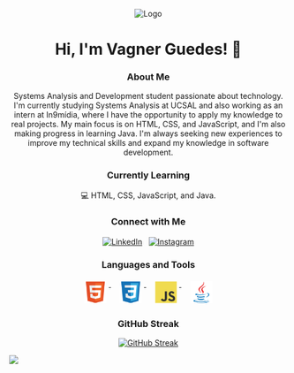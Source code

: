 
<p align="center">
  <img src="https://vagner-guedes.github.io/my-portfolio/html_finalprojimages/Logo3.gif" alt="Logo" width="200" height="200" />
</p>

<div class="section">
  <h1 align="center">Hi, I'm Vagner Guedes! 👋</h1>
</div>

<div class="section">
  <h3 align="center">About Me</h3>
  <p align="center">Systems Analysis and Development student passionate about technology. I'm currently studying Systems Analysis at UCSAL and also working as an intern at In9mídia, where I have the opportunity to apply my knowledge to real projects. My main focus is on HTML, CSS, and JavaScript, and I'm also making progress in learning Java. I'm always seeking new experiences to improve my technical skills and expand my knowledge in software development.</p>
</div>

<div class="section">
  <h3 align="center">Currently Learning</h3>
  <p align="center">💻 HTML, CSS, JavaScript, and Java.</p>
</div>

<div class="section">
  <h3 align="center">Connect with Me</h3>
  <p align="center">
    <a href="https://linkedin.com/in/https://www.linkedin.com/in/vagner-guedes/" target="_blank" rel="noopener noreferrer"><img align="center" src="https://raw.githubusercontent.com/rahuldkjain/github-profile-readme-generator/master/src/images/icons/Social/linked-in-alt.svg" alt="LinkedIn" height="40" width="40" /></a>&nbsp;&nbsp;
    <a href="https://instagram.com/guedes_ads" target="_blank" rel="noopener noreferrer"><img align="center" src="https://raw.githubusercontent.com/rahuldkjain/github-profile-readme-generator/master/src/images/icons/Social/instagram.svg" alt="Instagram" height="40" width="40" /></a>
  </p>
</div>

<div class="section">
  <h3 align="center">Languages and Tools</h3>
  <p align="center">
    <a href="https://www.w3.org/html/" target="_blank" rel="noopener noreferrer">
      <img src="https://raw.githubusercontent.com/devicons/devicon/master/icons/html5/html5-original.svg" alt="HTML5" height="40" width="40" style="vertical-align:top; margin:4px">
    </a>&nbsp;&nbsp;
    <a href="https://www.w3schools.com/css/" target="_blank" rel="noopener noreferrer">
      <img src="https://raw.githubusercontent.com/devicons/devicon/master/icons/css3/css3-original.svg" alt="CSS3" height="40" width="40" style="vertical-align:top; margin:4px">
    </a>&nbsp;&nbsp;
    <a href="https://www.javascript.com/" target="_blank" rel="noopener noreferrer">
      <img src="https://raw.githubusercontent.com/devicons/devicon/master/icons/javascript/javascript-original.svg" alt="JavaScript" height="40" width="40" style="vertical-align:top; margin:4px">
    </a>&nbsp;&nbsp;
    <a href="https://www.java.com" target="_blank" rel="noopener noreferrer">
      <img src="https://raw.githubusercontent.com/devicons/devicon/master/icons/java/java-original.svg" alt="Java" height="40" width="40" style="vertical-align:top; margin:4px">
    </a>
  </p>
</div>

<div class="section">
  <h3 align="center">GitHub Streak</h3>
  <p align="center">
    <a href="http://github-readme-streak-stats.herokuapp.com/?user=Vagner-Guedes&theme=chartreuse-dark&hide_border=false&locale=pt_BR&mode=weekly">
      <img src="http://github-readme-streak-stats.herokuapp.com/?user=Vagner-Guedes&theme=chartreuse-dark&hide_border=false&locale=pt_BR&mode=weekly" alt="GitHub Streak" />
    </a>
  </p>
</div>

<picture>
<source
  srcset="https://github-readme-stats.vercel.app/api?username=anuraghazra&show_icons=true&theme=dark"
  media="(prefers-color-scheme: dark)"
/>
<source
  srcset="https://github-readme-stats.vercel.app/api?username=anuraghazra&show_icons=true"
  media="(prefers-color-scheme: light), (prefers-color-scheme: no-preference)"
/>
<img src="https://github-readme-stats.vercel.app/api?username=anuraghazra&show_icons=true" />
</picture>
